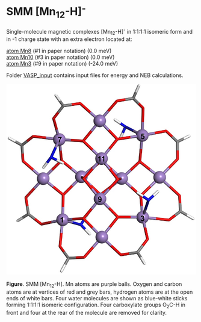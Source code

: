 # SMM [Mn<sub>12</sub>-H]<sup>-</sup>

Single-molecule magnetic complexes [Mn<sub>12</sub>-H]<sup>-</sup> in 1:1:1:1 isomeric form and in -1 charge state with an extra electron located at:

   [atom Mn8](Mn12-H_atom8.xsf)  (#1 in paper notation) (0.0 meV)  
   [atom Mn10](Mn12-H_atom10.xsf) (#3 in paper notation) (0.0 meV)  
   [atom Mn3](Mn12-H_atom3.xsf)  (#9 in paper notation) (-24.0 meV)  
   
   Folder [VASP_input](VASP_input) contains input files for energy and NEB calculations.
   
![GitHub Logo](Mn12-H_n2_11.jpg)   

**Figure**. SMM [Mn<sub>12</sub>-H]. Mn atoms are purple balls. Oxygen and carbon atoms are at vertices of red and grey bars, hydrogen atoms are at the open ends of white bars. Four water molecules are shown as blue-white sticks forming 1:1:1:1 isomeric configuration. Four carboxylate groups O<sub>2</sub>C-H in front and four at the rear of the molecule are removed for clarity.
